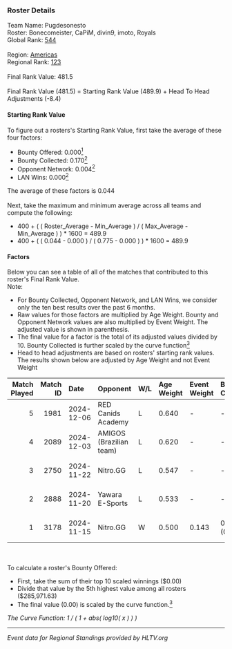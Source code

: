 ### Roster Details<br />
Team Name: Pugdesonesto<br />
Roster: Bonecomeister, CaPiM, divin9, imoto, Royals<br />
Global Rank: [544](../../standings_global_2025_02_28.md)<br />
<br />
Region: [Americas]( ../../standings_americas_2025_02_28.md)<br />
Regional Rank: [123]( ../../standings_americas_2025_02_28.md)<br />
<br />
Final Rank Value:  481.5<br />
<br />
Final Rank Value (481.5) = Starting Rank Value (489.9) + Head To Head Adjustments (-8.4)<br />

#### Starting Rank Value<br />
To figure out a rosters's Starting Rank Value, first take the average of these four factors:<br />
- Bounty Offered: 0.000[<sup>1</sup>](#table2)
- Bounty Collected: 0.170[<sup>2</sup>](#table1)
- Opponent Network: 0.004[<sup>2</sup>](#table1)
- LAN Wins: 0.000[<sup>2</sup>](#table1)

The average of these factors is 0.044<br />
<br />
Next, take the maximum and minimum average across all teams and compute the following:<br />
- 400 + ( ( Roster_Average - Min_Average ) / ( Max_Average - Min_Average ) ) * 1600 = 489.9
- 400 + ( ( 0.044 - 0.000 ) / ( 0.775 - 0.000 ) ) * 1600 = 489.9


#### Factors<br />
Below you can see a table of all of the matches that contributed to this roster's Final Rank Value.<br />
Note:<br />

- For Bounty Collected, Opponent Network, and LAN Wins, we consider only the ten best results over the past 6 months.
- Raw values for those factors are multiplied by Age Weight. Bounty and Opponent Network values are also multiplied by Event Weight. The adjusted value is shown in parenthesis.
- The final value for a factor is the total of its adjusted values divided by 10. Bounty Collected is further scaled by the curve function[<sup>3</sup>](#curveFunction)
- Head to head adjustments are based on rosters' starting rank values. The results shown below are adjusted by Age Weight and not Event Weight
<span id="table1"></span><br />


| Match Played | Match ID | Date       | Opponent                | W/L | Age Weight | Event Weight | Bounty Collected | Opponent Network | LAN Wins  | H2H Adj. | Roster                                      |
| -: | -: | :- | :- | :- | :- | :- | :- | :- | :- | -: | :- |
|            5 |     1981 | 2024-12-06 | RED Canids Academy      | L   | 0.640      | -            | -                | -                | -         |    -3.78 | Bonecomeister, CaPiM, divin9, imoto, Royals |
|            4 |     2089 | 2024-12-03 | AMIGOS (Brazilian team) | L   | 0.620      | -            | -                | -                | -         |    -8.69 | Bonecomeister, CaPiM, divin9, imoto, Royals |
|            3 |     2750 | 2024-11-22 | Nitro.GG                | L   | 0.547      | -            | -                | -                | -         |    -4.25 | Bonecomeister, divin9, imoto, phx, Royals   |
|            2 |     2888 | 2024-11-20 | Yawara E-Sports         | L   | 0.533      | -            | -                | -                | -         |    -3.39 | Bonecomeister, divin9, imoto, phx, Royals   |
|            1 |     3178 | 2024-11-15 | Nitro.GG                | W   | 0.500      | 0.143        | 0.002 (0.000)    | 0.507 (0.036)    | 0 (0.000) |    11.74 | Bonecomeister, divin9, imoto, phx, Royals   |

<br />
<span id="table2"></span><br />
To calculate a roster's Bounty Offered:<br />

- First, take the sum of their top 10 scaled winnings ($0.00)
- Divide that value by the 5th highest value among all rosters ($285,971.63)
- The final value (0.00) is scaled by the curve function.[<sup>3</sup>](#curveFunction)

<span id="curveFunction"></span>_The Curve Function: 1 / ( 1 + abs( log10( x ) ) )_<br />

---
_Event data for Regional Standings provided by HLTV.org_<br />
